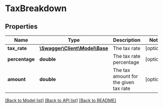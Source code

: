 # TaxBreakdown

## Properties
Name | Type | Description | Notes
------------ | ------------- | ------------- | -------------
**tax_rate** | [**\Swagger\Client\Model\Base**](Base.md) | The tax rate | [optional] 
**percentage** | **double** | The tax rate percentage | [optional] 
**amount** | **double** | The tax amount for the given tax rate | [optional] 

[[Back to Model list]](../README.md#documentation-for-models) [[Back to API list]](../README.md#documentation-for-api-endpoints) [[Back to README]](../README.md)


